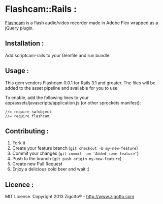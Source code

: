 # Flashcam::Rails :

[Flashcam](https://github.com/zigotto/flashcam) is a flash audio/video recorder made in Adobe Flex wrapped as a jQuery plugin.

## Installation :

Add scriptcam-rails to your Gemfile and run bundle.

## Usage :

This gem vendors Flashcam 0.0.1 for Rails 3.1 and greater. The files will be added to the asset pipeline and available for you to use.

To enable, add the following lines to your app/assets/javascripts/application.js (or other sprockets manifest):

    //= require swfobject
    //= require flashcam

## Contributing :

1. Fork it
2. Create your feature branch (`git checkout -b my-new-feature`)
3. Commit your changes (`git commit -am 'Added some feature'`)
4. Push to the branch (`git push origin my-new-feature`)
5. Create new Pull Request
6. Enjoy a delicious cold beer and wait :)

## Licence :

MIT License. Copyright 2013 Zigotto® - http://www.zigotto.com
